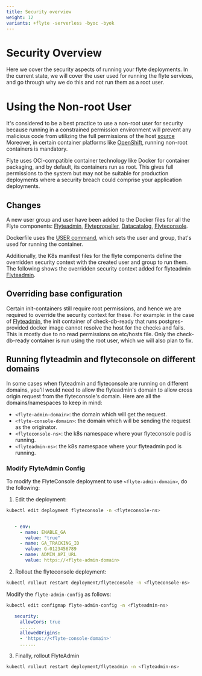 ```yaml
---
title: Security overview
weight: 12
variants: +flyte -serverless -byoc -byok
---
```


# Security Overview


Here we cover the security aspects of running your flyte deployments. In the current state, we will cover the user
used for running the flyte services, and go through why we do this and not run them as a root user.

# Using the Non-root User

It's considered to be a best practice to use a non-root user for security because
running in a constrained permission environment will prevent any malicious code
from utilizing the full permissions of the host [source](https://kubernetes.io/blog/2018/07/18/11-ways-not-to-get-hacked/#8-run-containers-as-a-non-root-user)
Moreover, in certain container platforms like [OpenShift](https://engineering.bitnami.com/articles/running-non-root-containers-on-openshift.html),
running non-root containers is mandatory.

Flyte uses OCI-compatible container technology like Docker for container packaging,
and by default, its containers run as root. This gives full permissions to the
system but may not be suitable for production deployments where a security breach
could comprise your application deployments.

## Changes

A new user group and user have been added to the Docker files for all the Flyte components:
[Flyteadmin](https://github.com/flyteorg/flyteadmin/blob/master/Dockerfile),
[Flytepropeller](https://github.com/flyteorg/flytepropeller/blob/master/Dockerfile),
[Datacatalog](https://github.com/flyteorg/datacatalog/blob/master/Dockerfile),
[Flyteconsole](https://github.com/flyteorg/flyteconsole/blob/master/Dockerfile).

Dockerfile uses the [USER command](https://docs.docker.com/engine/reference/builder/#user), which sets the user
and group, that's used for running the container.

Additionally, the K8s manifest files for the flyte components define the overridden security context with the created
user and group to run them. The following shows the overridden security context added for flyteadmin
[Flyteadmin](https://github.com/flyteorg/flyte/blob/master/charts/flyte/templates/admin/deployment.yaml).

## Overriding base configuration

Certain init-containers still require root permissions, and hence we are required to override the security
context for these.
For example: in the case of [Flyteadmin](https://github.com/flyteorg/flyte/blob/master/charts/flyte/templates/admin/deployment.yaml),
the init container of check-db-ready that runs postgres-provided docker image cannot resolve the host for the checks and fails. This is mostly due to no read
permissions on etc/hosts file. Only the check-db-ready container is run using the root user, which we will also plan to fix.

## Running flyteadmin and flyteconsole on different domains

In some cases when flyteadmin and flyteconsole are running on different domains,
you'll would need to allow the flyteadmin's domain to allow cross origin request
from the flyteconsole's domain. Here are all the domains/namespaces to keep in
mind:

- ``<flyte-admin-domain>``: the domain which will get the request.
- ``<flyte-console-domain>``: the domain which will be sending the request as the originator.
- ``<flyteconsole-ns>``: the k8s namespace where your flyteconsole pod is running.
- ``<flyteadmin-ns>``: the k8s namespace where your flyteadmin pod is running.

### Modify FlyteAdmin Config

To modify the FlyteConsole deployment to use ``<flyte-admin-domain>``, do the following:
1. Edit the deployment:
```bash
kubectl edit deployment flyteconsole -n <flyteconsole-ns>
```
```yaml

   - env:
     - name: ENABLE_GA
       value: "true"
     - name: GA_TRACKING_ID
       value: G-0123456789
     - name: ADMIN_API_URL
       value: https://<flyte-admin-domain>
```
2. Rollout the flyteconsole deployment:

```bash
kubectl rollout restart deployment/flyteconsole -n <flyteconsole-ns>
```
Modify the `flyte-admin-config` as follows:

```bash
kubectl edit configmap flyte-admin-config -n <flyteadmin-ns>
```
```yaml
   security:
     allowCors: true
     ......
     allowedOrigins:
     - 'https://<flyte-console-domain>'
     ......
```
3. Finally, rollout FlyteAdmin

```bash
kubectl rollout restart deployment/flyteadmin -n <flyteadmin-ns>
```